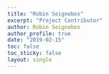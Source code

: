 ```yaml
---
title: "Robin Seignobos"
excerpt: "Project Contributor"
author: Robin Seignobos
author_profile: true
date: "2019-02-15"
toc: false
toc_sticky: false
layout: single
---
```

